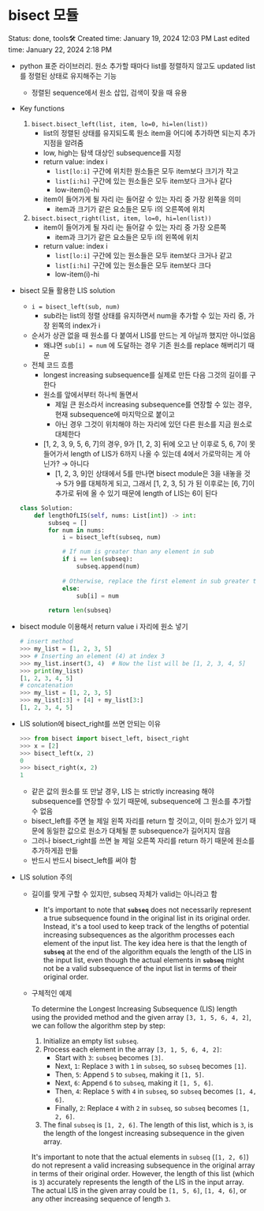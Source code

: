 # bisect 모듈

Status: done, tools🛠️
Created time: January 19, 2024 12:03 PM
Last edited time: January 22, 2024 2:18 PM

- python 표준 라이브러리. 원소 추가할 때마다 list를 정렬하지 않고도 updated list를 정렬된 상태로 유지해주는 기능
    - 정렬된 sequence에서 원소 삽입, 검색이 잦을 때 유용
- Key functions
    1. `bisect.bisect_left(list, item, lo=0, hi=len(list))`
        - list의 정렬된 상태를 유지되도록 원소 item을 어디에 추가하면 되는지 추가 지점을 알려줌
        - low, high는 탐색 대상인 subsequence를 지정
        - return value: index i
            - `list[lo:i]` 구간에 위치한 원소들은 모두 item보다 크기가 작고
            - `list[i:hi]` 구간에 있는 원소들은 모두 item보다 크거나 같다
            - low-item(i)-hi
        - item이 들어가게 될 자리 i는 들어갈 수 있는 자리 중 가장 왼쪽을 의미
            - item과 크기가 같은 요소들은 모두 i의 오른쪽에 위치
    2. `bisect.bisect_right(list, item, lo=0, hi=len(list))`
        - item이 들어가게 될 자리 i는 들어갈 수 있는 자리 중 가장 오른쪽
            - item과 크기가 같은 요소들은 모두 i의 왼쪽에 위치
        - return value: index i
            - `list[lo:i]` 구간에 있는 원소들은 모두 item보다 크거나 같고
            - `list[i:hi]` 구간에 있는 원소들은 모두 item보다 크다
            - low-item(i)-hi
- bisect 모듈 활용한 LIS solution
    - `i = bisect_left(sub, num)`
        - sub라는 list의 정렬 상태를 유지하면서 num을 추가할 수 있는 자리 중, 가장 왼쪽의 index가 i
    - 순서가 상관 없을 때 원소를 다 붙여서 LIS를 만드는 게 아닐까 했지만 아니었음
        - 왜냐면 `sub[i] = num` 에 도달하는 경우 기존 원소를 replace 해버리기 때문
    - 전체 코드 흐름
        - longest increasing subsequence를 실제로 만든 다음 그것의 길이를 구한다
        - 원소를 앞에서부터 하나씩 돌면서
            - 제일 큰 원소라서 increasing subsequence를 연장할 수 있는 경우, 현재 subsequence에 마지막으로 붙이고
            - 아닌 경우 그것이 위치해야 하는 자리에 있던 다른 원소를 지금 원소로 대체한다
        - [1, 2, 3, 9, 5, 6, 7]의 경우, 9가 [1, 2, 3] 뒤에 오고 난 이후로 5, 6, 7이 못 들어가서 length of LIS가 6까지 나올 수 있는데 4에서 가로막히는 게 아닌가? → 아니다
            - [1, 2, 3, 9]인 상태에서 5를 만나면 bisect module은 3을 내놓을 것 → 5가 9를 대체하게 되고, 그래서 [1, 2, 3, 5] 가 된 이후로는 [6, 7]이 추가로 뒤에 올 수 있기 때문에 length of LIS는 6이 된다
    
    ```python
    class Solution:
        def lengthOfLIS(self, nums: List[int]) -> int:
            subseq = []
            for num in nums:
                i = bisect_left(subseq, num)
    
                # If num is greater than any element in sub
                if i == len(subseq):
                    subseq.append(num)
                
                # Otherwise, replace the first element in sub greater than or equal to num
                else:
                    sub[i] = num
            
            return len(subseq)
    ```
    
- bisect module 이용해서 return value i 자리에 원소 넣기
    
    ```python
    # insert method
    >>> my_list = [1, 2, 3, 5]
    >>> # Inserting an element (4) at index 3
    >>> my_list.insert(3, 4)  # Now the list will be [1, 2, 3, 4, 5]
    >>> print(my_list)
    [1, 2, 3, 4, 5]
    # concatenation
    >>> my_list = [1, 2, 3, 5]
    >>> my_list[:3] + [4] + my_list[3:]
    [1, 2, 3, 4, 5]
    ```
    
- LIS solution에 bisect_right를 쓰면 안되는 이유
    
    ```python
    >>> from bisect import bisect_left, bisect_right
    >>> x = [2]
    >>> bisect_left(x, 2)
    0
    >>> bisect_right(x, 2)
    1
    ```
    
    - 같은 값의 원소를 또 만날 경우, LIS 는 strictly increasing 해야 subsequence를 연장할 수 있기 때문에, subsequence에 그 원소를 추가할 수 없음
    - bisect_left를 주면 늘 제일 왼쪽 자리를 return 할 것이고, 이미 원소가 있기 때문에 동일한 값으로 원소가 대체될 뿐 subsequence가 길어지지 않음
    - 그러나 bisect_right를 쓰면 늘 제일 오른쪽 자리를 return 하기 때문에 원소를 추가하게끔 만듦
    - 반드시 반드시 bisect_left를 써야 함
- LIS solution 주의
    - 길이를 맞게 구할 수 있지만, subseq 자체가 valid는 아니라고 함
        - It's important to note that **`subseq`** does not necessarily represent a true subsequence found in the original list in its original order. Instead, it's a tool used to keep track of the lengths of potential increasing subsequences as the algorithm processes each element of the input list. The key idea here is that the length of **`subseq`** at the end of the algorithm equals the length of the LIS in the input list, even though the actual elements in **`subseq`** might not be a valid subsequence of the input list in terms of their original order.
    - 구체적인 예제
        
        To determine the Longest Increasing Subsequence (LIS) length using the provided method and the given array `[3, 1, 5, 6, 4, 2]`, we can follow the algorithm step by step:
        
        1. Initialize an empty list `subseq`.
        2. Process each element in the array `[3, 1, 5, 6, 4, 2]`:
            - Start with `3`: `subseq` becomes `[3]`.
            - Next, `1`: Replace `3` with `1` in `subseq`, so `subseq` becomes `[1]`.
            - Then, `5`: Append `5` to `subseq`, making it `[1, 5]`.
            - Next, `6`: Append `6` to `subseq`, making it `[1, 5, 6]`.
            - Then, `4`: Replace `5` with `4` in `subseq`, so `subseq` becomes `[1, 4, 6]`.
            - Finally, `2`: Replace `4` with `2` in `subseq`, so `subseq` becomes `[1, 2, 6]`.
        3. The final `subseq` is `[1, 2, 6]`. The length of this list, which is `3`, is the length of the longest increasing subsequence in the given array.
        
        It's important to note that the actual elements in `subseq` (`[1, 2, 6]`) do not represent a valid increasing subsequence in the original array in terms of their original order. However, the length of this list (which is `3`) accurately represents the length of the LIS in the input array. The actual LIS in the given array could be `[1, 5, 6]`, `[1, 4, 6]`, or any other increasing sequence of length `3`.